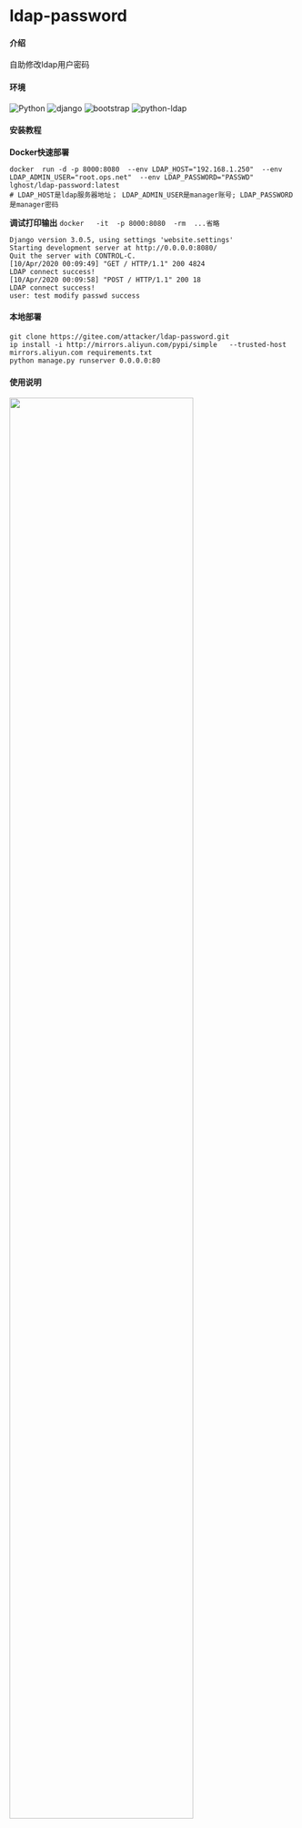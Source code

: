 # ldap-password

#### 介绍
自助修改ldap用户密码

#### 环境
![Python](https://img.shields.io/badge/python-3.7-blue.svg?style=plastic)
![django](https://img.shields.io/badge/django-3.0.5-blue.svg?style=plastic)
![bootstrap](https://img.shields.io/badge/bootstrap-3.3.7-green.svg?style=plastic)
![python-ldap](https://img.shields.io/badge/python_ldap-3.2.0-red.svg?style=plastic)

#### 安装教程
**Docker快速部署**
```
docker  run -d -p 8000:8080  --env LDAP_HOST="192.168.1.250"  --env LDAP_ADMIN_USER="root.ops.net"  --env LDAP_PASSWORD="PASSWD"    lghost/ldap-password:latest
# LDAP_HOST是ldap服务器地址； LDAP_ADMIN_USER是manager账号; LDAP_PASSWORD是manager密码
```

**调试打印输出**
`docker   -it  -p 8000:8080  -rm  ...省略` 
```
Django version 3.0.5, using settings 'website.settings'
Starting development server at http://0.0.0.0:8080/
Quit the server with CONTROL-C.
[10/Apr/2020 00:09:49] "GET / HTTP/1.1" 200 4824
LDAP connect success!
[10/Apr/2020 00:09:58] "POST / HTTP/1.1" 200 18
LDAP connect success!
user: test modify passwd success
```
#### 本地部署
```
git clone https://gitee.com/attacker/ldap-password.git
ip install -i http://mirrors.aliyun.com/pypi/simple   --trusted-host mirrors.aliyun.com requirements.txt
python manage.py runserver 0.0.0.0:80
```

#### 使用说明


<!--![首页](doc/home.jpeg)-->

<img src="http://attacker.gitee.io/ldap-password/home.jpeg" width="80%">